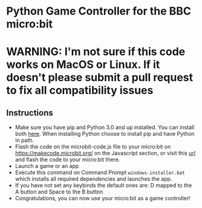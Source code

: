 # Python Game Controller for the BBC micro:bit
# WARNING: I'm not sure if this code works on MacOS or Linux. If it doesn't please submit a pull request to fix all compatibility issues
## Instructions
- Make sure you have pip and Python 3.0 and up installed. You can install both <a href="https://python.org/downloads">here</a>. When Installing Python choose to install pip and have Python in path.
- Flash the code on the microbit-code.js file to your micro:bit on https://makecode.microbit.org/ on the Javascript section, or visit this <a href="https://makecode.microbit.org/_2rU3xv6fjXKE">url</a> and flash the code to your micro:bit there.
- Launch a game or an app
- Execute this command on Command Prompt ```windows-installer.bat``` which installs all required dependencies and launches the app.
- If you have not set any keybinds the default ones are: D mapped to the A button and Space to the B button
- Congratulations, you can now use your micro:bit as a game controller!
<!-- - Or watch this tutorial: -->
<!-- <a href="https://streamable.com/yl37az">![image](/videos/thumbnail.jpg) -->